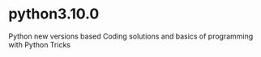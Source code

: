 # python3.10.0
Python new versions based Coding solutions and basics of programming with Python Tricks 
